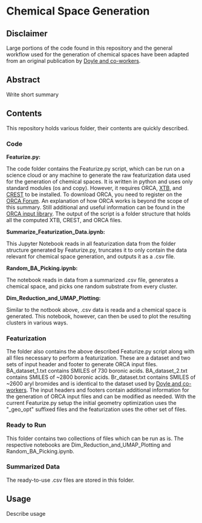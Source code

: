 # Chemical Space Generation

## Disclaimer

Large portions of the code found in this repository and the general workflow used for the generation of chemical spaces have been adapted from an original publication by [Doyle and co-workers](https://doi.org/10.1021/jacs.1c12203).

## Abstract

Write short summary

## Contents

This repository holds various folder, their contents are quickly described.

### Code

**Featurize.py:**

The code folder contains the Featurize.py script, which can be run on a science cloud or any machine to generate the raw featurization data used for the generation of chemical spaces. It is written in python and uses only standard modules (os and copy). However, it requires ORCA, [XTB](https://xtb-docs.readthedocs.io/en/latest/setup.html), and [CREST](https://xtb-docs.readthedocs.io/en/latest/crest.html) to be installed. To download ORCA, you need to register on the [ORCA Forum](https://orcaforum.kofo.mpg.de/app.php/portal). An explanation of how ORCA works is beyond the scope of this summary. Still additional and useful information can be found in the [ORCA input library](https://sites.google.com/site/orcainputlibrary/home?pli=1). The output of the script is a folder structure that holds all the computed XTB, CREST, and ORCA files.

**Summarize_Featurization_Data.ipynb:**

This Jupyter Notebook reads in all featurization data from the folder structure generated by Featurize.py, truncates it to only contain the data relevant for chemical space generation, and outputs it as a .csv file. 

**Random_BA_Picking.ipynb:**

The notebook reads in data from a summarized .csv file, generates a chemical space, and picks one random substrate from every cluster.

**Dim_Reduction_and_UMAP_Plotting:**

Similar to the notbook above, .csv data is reada and a chemical space is generated. This notebook, however, can then be used to plot the resulting clusters in various ways.

### Featurization

The folder also contains the above described Featurize.py script along with all files necessary to perform a featurization. These are a dataset and two sets of input header and footer to generate ORCA input files. BA_dataset_1.txt contains SMILES of 730 boronic acids. BA_dataset_2.txt contains SMILES of ~2800 boronic acids. Br_dataset.txt contains SMILES of ~2600 aryl bromides and is identical to the dataset used by [Doyle and co-workers](https://doi.org/10.1021/jacs.1c12203). The input headers and footers contain additional information for the generation of ORCA input files and can be modified as needed. With the current Featurize.py setup the initial geometry optimization uses the "_geo_opt" suffixed files and the featurization uses the other set of files.

### Ready to Run

This folder contains two collections of files which can be run as is. The respective notebooks are Dim_Reduction_and_UMAP_Plotting and Random_BA_Picking.ipynb.

### Summarized Data

The ready-to-use .csv files are stored in this folder.

## Usage

Describe usage
